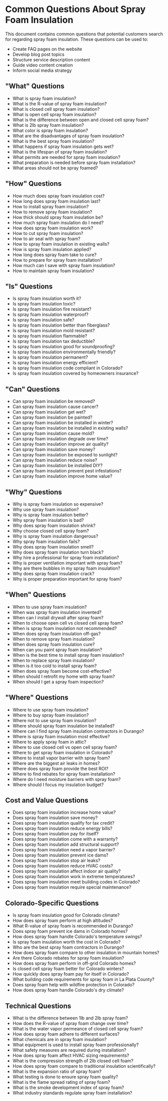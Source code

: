 # Common Questions About Spray Foam Insulation

This document contains common questions that potential customers search for regarding spray foam insulation. These questions can be used to:
- Create FAQ pages on the website
- Develop blog post topics
- Structure service description content
- Guide video content creation
- Inform social media strategy

## "What" Questions
- What is spray foam insulation?
- What is the R-value of spray foam insulation?
- What is closed cell spray foam insulation?
- What is open cell spray foam insulation?
- What is the difference between open and closed cell spray foam?
- What is 2lb spray foam insulation?
- What color is spray foam insulation?
- What are the disadvantages of spray foam insulation?
- What is the best spray foam insulation?
- What happens if spray foam insulation gets wet?
- What is the lifespan of spray foam insulation?
- What permits are needed for spray foam insulation?
- What preparation is needed before spray foam installation?
- What areas should not be spray foamed?

## "How" Questions
- How much does spray foam insulation cost?
- How long does spray foam insulation last?
- How to install spray foam insulation?
- How to remove spray foam insulation?
- How thick should spray foam insulation be?
- How much spray foam insulation do I need?
- How does spray foam insulation work?
- How to cut spray foam insulation?
- How to air seal with spray foam?
- How to spray foam insulation in existing walls?
- How is spray foam insulation applied?
- How long does spray foam take to cure?
- How to prepare for spray foam installation?
- How much can I save with spray foam insulation?
- How to maintain spray foam insulation?

## "Is" Questions
- Is spray foam insulation worth it?
- Is spray foam insulation toxic?
- Is spray foam insulation fire resistant?
- Is spray foam insulation waterproof?
- Is spray foam insulation safe?
- Is spray foam insulation better than fiberglass?
- Is spray foam insulation mold resistant?
- Is spray foam insulation flammable?
- Is spray foam insulation tax deductible?
- Is spray foam insulation good for soundproofing?
- Is spray foam insulation environmentally friendly?
- Is spray foam insulation permanent?
- Is spray foam insulation energy efficient?
- Is spray foam insulation code compliant in Colorado?
- Is spray foam insulation covered by homeowners insurance?

## "Can" Questions
- Can spray foam insulation be removed?
- Can spray foam insulation cause cancer?
- Can spray foam insulation get wet?
- Can spray foam insulation be painted?
- Can spray foam insulation be installed in winter?
- Can spray foam insulation be installed in existing walls?
- Can spray foam insulation cause mold?
- Can spray foam insulation degrade over time?
- Can spray foam insulation improve air quality?
- Can spray foam insulation save money?
- Can spray foam insulation be exposed to sunlight?
- Can spray foam insulation reduce noise?
- Can spray foam insulation be installed DIY?
- Can spray foam insulation prevent pest infestations?
- Can spray foam insulation improve home value?

## "Why" Questions
- Why is spray foam insulation so expensive?
- Why use spray foam insulation?
- Why is spray foam insulation better?
- Why spray foam insulation is bad?
- Why does spray foam insulation shrink?
- Why choose closed cell spray foam?
- Why is spray foam insulation dangerous?
- Why spray foam insulation fails?
- Why does spray foam insulation smell?
- Why does spray foam insulation turn black?
- Why hire a professional for spray foam installation?
- Why is proper ventilation important with spray foam?
- Why are there bubbles in my spray foam insulation?
- Why does spray foam insulation crack?
- Why is proper preparation important for spray foam?

## "When" Questions
- When to use spray foam insulation?
- When was spray foam insulation invented?
- When can I install drywall after spray foam?
- When to choose open cell vs closed cell spray foam?
- When is spray foam insulation not recommended?
- When does spray foam insulation off-gas?
- When to remove spray foam insulation?
- When does spray foam insulation cure?
- When can you paint spray foam insulation?
- When is the best time to install spray foam insulation?
- When to replace spray foam insulation?
- When is it too cold to install spray foam?
- When does spray foam become cost-effective?
- When should I retrofit my home with spray foam?
- When should I get a spray foam inspection?

## "Where" Questions
- Where to use spray foam insulation?
- Where to buy spray foam insulation?
- Where not to use spray foam insulation?
- Where should spray foam insulation be installed?
- Where can I find spray foam insulation contractors in Durango?
- Where is spray foam insulation most effective?
- Where to apply spray foam in attic?
- Where to use closed cell vs open cell spray foam?
- Where to get spray foam insulation in Colorado?
- Where to install vapor barrier with spray foam?
- Where are the biggest air leaks in homes?
- Where does spray foam provide the best ROI?
- Where to find rebates for spray foam installation?
- Where do I need moisture barriers with spray foam?
- Where should I focus my insulation budget?

## Cost and Value Questions
- Does spray foam insulation increase home value?
- Does spray foam insulation save money?
- Does spray foam insulation qualify for tax credit?
- Does spray foam insulation reduce energy bills?
- Does spray foam insulation pay for itself?
- Does spray foam insulation come with a warranty?
- Does spray foam insulation add structural support?
- Does spray foam insulation need a vapor barrier?
- Does spray foam insulation prevent ice dams?
- Does spray foam insulation stop air leaks?
- Does spray foam insulation reduce HVAC costs?
- Does spray foam insulation affect indoor air quality?
- Does spray foam insulation work in extreme temperatures?
- Does spray foam insulation meet building codes in Colorado?
- Does spray foam insulation require special maintenance?

## Colorado-Specific Questions
- Is spray foam insulation good for Colorado climate?
- How does spray foam perform at high altitudes?
- What R-value of spray foam is recommended in Durango?
- Does spray foam prevent ice dams in Colorado homes?
- How does spray foam handle Colorado's temperature swings?
- Is spray foam insulation worth the cost in Colorado?
- Who are the best spray foam contractors in Durango?
- How does spray foam compare to other insulation in mountain homes?
- Are there Colorado rebates for spray foam insulation?
- How does spray foam perform in off-grid Colorado homes?
- Is closed cell spray foam better for Colorado winters?
- How quickly does spray foam pay for itself in Colorado?
- What building code requirements for spray foam in La Plata County?
- Does spray foam help with wildfire protection in Colorado?
- How does spray foam handle Colorado's dry climate?

## Technical Questions
- What is the difference between 1lb and 2lb spray foam?
- How does the R-value of spray foam change over time?
- What is the water vapor permeance of closed cell spray foam?
- How does spray foam adhere to different surfaces?
- What chemicals are in spray foam insulation?
- What equipment is used to install spray foam professionally?
- What safety measures are required during installation?
- How does spray foam affect HVAC sizing requirements?
- What is the compression strength of 2lb closed cell foam?
- How does spray foam compare to traditional insulation scientifically?
- What is the expansion ratio of spray foam?
- What testing is done to ensure spray foam quality?
- What is the flame spread rating of spray foam?
- What is the smoke development index of spray foam?
- What industry standards regulate spray foam installation?
